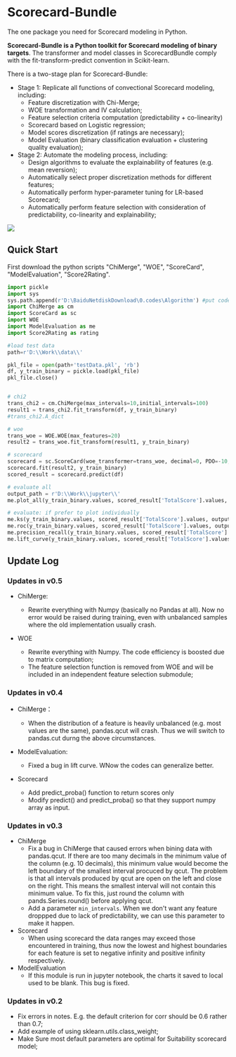 # Scorecard-Bundle

The one package you need for Scorecard modeling in Python.

**Scorecard-Bundle is a Python toolkit for Scorecard modeling of binary targets**. The transformer and model classes in ScorecardBundle comply with the fit-transform-predict convention in Scikit-learn.

There is a two-stage plan for Scorecard-Bundle:

- Stage 1: Replicate all functions of convectional Scorecard modeling, including:
  - Feature discretization with Chi-Merge;
  - WOE transformation and IV calculation;
  - Feature selection criteria computation (predictability + co-linearity)
  - Scorecard based on Logistic regression;
  - Model scores discretization (if ratings are necessary);
  - Model Evaluation (binary classification evaluation + clustering quality evaluation);
- Stage 2: Automate the modeling process, including:
  - Design algorithms to evaluate the explainability of features (e.g. mean reversion);
  - Automatically select proper discretization methods for different features;
  - Automatically perform hyper-parameter tuning for LR-based Scorecard;
  - Automatically perform feature selection with consideration of predictability, co-linearity and explainability;

<img src="https://github.com/Lantianzz/ScorecardBundle/blob/master/pics/framework.svg">

## Quick Start

First download the python scripts "ChiMerge", "WOE", "ScoreCard",  "ModelEvaluation",  "Score2Rating".

~~~python
import pickle
import sys
sys.path.append(r'D:\BaiduNetdiskDownload\0.codes\Algorithm') #put codes in this location
import ChiMerge as cm
import ScoreCard as sc
import WOE
import ModelEvaluation as me
import Score2Rating as rating

#load test data
path=r'D:\\Work\\data\\'

pkl_file = open(path+'testData.pkl', 'rb')
df, y_train_binary = pickle.load(pkl_file)
pkl_file.close()


# chi2
trans_chi2 = cm.ChiMerge(max_intervals=10,initial_intervals=100)
result1 = trans_chi2.fit_transform(df, y_train_binary)
#trans_chi2.A_dict

# woe
trans_woe = WOE.WOE(max_features=20)
result2 = trans_woe.fit_transform(result1, y_train_binary)

# scorecard 
scorecard = sc.ScoreCard(woe_transformer=trans_woe, decimal=0, PDO=-10, basePoints=60)
scorecard.fit(result2, y_train_binary)
scored_result = scorecard.predict(df)

# evaluate all
output_path = r'D:\\Work\\jupyter\\'
me.plot_all(y_train_binary.values, scored_result['TotalScore'].values, output_path=output_path)

# evaluate: if prefer to plot individually
me.ks(y_train_binary.values, scored_result['TotalScore'].values, output_path=output_path) 
me.roc(y_train_binary.values, scored_result['TotalScore'].values, output_path=output_path) 
me.precision_recall(y_train_binary.values, scored_result['TotalScore'].values, output_path=output_path) 
me.lift_curve(y_train_binary.values, scored_result['TotalScore'].values, output_path=output_path)
~~~

## Update Log

### Updates in v0.5

- ChiMerge:
  - Rewrite everything with Numpy (basically no Pandas at all). Now no error would be raised during training, even with unbalanced samples where the old implementation usually crash.

- WOE
  - Rewrite everything with Numpy. The code efficiency is boosted due to matrix computation;
  - The feature selection function is removed from WOE and will be included in an independent feature selection submodule;

### Updates in v0.4

- ChiMerge：
  - When the distribution of a feature is heavily unbalanced (e.g. most values are the same), pandas.qcut will crash. Thus we will switch to pandas.cut durng the above circumstances.
- ModelEvaluation:
  - Fixed a bug in lift curve. WNow the codes can generalize better.

- Scorecard
  - Add predict_proba() function to return scores only
  - Modify predict() and predict_proba() so that they support numpy array as input.

### Updates in v0.3

- ChiMerge
  - Fix a bug in ChiMerge that caused errors when bining data with pandas.qcut. If there are too many decimals in the minimum value of the column (e.g. 10 decimals), this minimum value would become the left boundary of the smallest interval procuced by qcut. The problem is that all intervals produced by qcut  are open on the left and close on the right. This means the smallest interval will not contain this minimum value.  To fix this, just round the column with pands.Series.round() before applying qcut.
  - Add a parameter `min_intervals`. When we don't want any feature droppped due to lack of predictability, we can use this parameter to make it happen.
- Scorecard
  - When using scorecard the data ranges may exceed those encountered in training, thus now the lowest and highest boundaries for each feature is set to negative infinity and positive infinity respectively.
- ModelEvaluation
  - If this module is run in jupyter notebook, the charts it saved to local used to be blank. This bug is fixed.

### Updates in v0.2

- Fix errors in notes. E.g. the default criterion for corr should be 0.6 rather than 0.7;
- Add example of using sklearn.utils.class_weight;
- Make Sure most default parameters  are optimal for Suitability scorecard model; 
